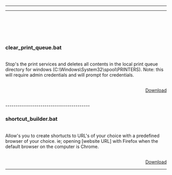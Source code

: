 
-----------------------------------------
-----------------------------------------
</br>
</br>
</br>



</br>
<h3> clear_print_queue.bat</h3>
</br>
Stop's the print services and deletes all contents in the local print queue directory for windows (C:\Windows\System32\spool\PRINTERS). 
Note: this will require admin credentials and will prompt for credentials.
</br>
</br>
<p align="right"><a href="https://raw.githubusercontent.com/chrisjbawden/scripts-programs/master/Windows/shortcut_builder.bat">Download</a></p>
</br>
-----------------------------------------
</br>
<h3>shortcut_builder.bat</h3>
</br>
Allow's you to create shortucts to URL's of your choice with a predefined browser of your choice. ie; opening [website URL] with Firefox when the default browser on the computer is Chrome.
</br>
</br>
<p align="right"><a href="https://raw.githubusercontent.com/chrisjbawden/scripts-programs/master/Windows/shortcut_builder.bat">Download</a></p>

-----------------------------------------
